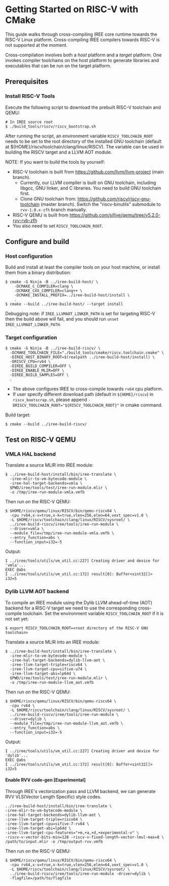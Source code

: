 # Getting Started on RISC-V with CMake

<!--
Notes to those updating this guide:

    * This document should be __simple__ and cover essential items only.
      Notes for optional components should go in separate files.
-->

This guide walks through cross-compiling IREE core runtime towards the RISC-V
Linux platform. Cross-compiling IREE compilers towards RISC-V is not supported
at the moment.

Cross-compilation involves both a *host* platform and a *target* platform. One
invokes compiler toolchains on the host platform to generate libraries and
executables that can be run on the target platform.

## Prerequisites

### Install RISC-V Tools

Execute the following script to download the prebuilt RISC-V toolchain and QEMU:

```shell
# In IREE source root
$ ./build_tools/riscv/riscv_bootstrap.sh
```
After running the script, an environment variable `RISCV_TOOLCHAIN_ROOT` needs
to be set to the root directory of the installed GNU toolchain
(default at ${HOME}/riscv/toolchain/clang/linux/RISCV).
The variable can be used in building the RISCV target and a LLVM AOT module.


NOTE: If you want to build the tools by yourself:
* RISC-V toolchain is built from https://github.com/llvm/llvm-project (main branch).<br>
  * Currently, our LLVM compiler is built on GNU toolchain, including libgcc,
    GNU linker, and C libraries. You need to build GNU toolchain first.<br>
  * Clone GNU toolchain from: https://github.com/riscv/riscv-gnu-toolchain
    (master branch). Switch the "riscv-binutils" submodule to `rvv-1.0.x-zfh`
    branch manually.
* RISC-V QEMU is built from https://github.com/sifive/qemu/tree/v5.2.0-rvv-rvb-zfh
* You also need to set `RISCV_TOOLCHAIN_ROOT`.

## Configure and build

### Host configuration

Build and install at least the compiler tools on your host machine, or install
them from a binary distribution:

```shell
$ cmake -G Ninja -B ../iree-build-host/ \
    -DCMAKE_C_COMPILER=clang \
    -DCMAKE_CXX_COMPILER=clang++ \
    -DCMAKE_INSTALL_PREFIX=../iree-build-host/install \
    .
$ cmake --build ../iree-build-host/ --target install
```

Debugging note: if `IREE_LLVMAOT_LINKER_PATH` is set for targeting RISC-V then
the build above will fail, and you should run `unset IREE_LLVMAOT_LINKER_PATH`.

### Target configuration

```shell
$ cmake -G Ninja -B ../iree-build-riscv/ \
  -DCMAKE_TOOLCHAIN_FILE="./build_tools/cmake/riscv.toolchain.cmake" \
  -DIREE_HOST_BINARY_ROOT=$(realpath ../iree-build-host/install) \
  -DRISCV_CPU=rv64 \
  -DIREE_BUILD_COMPILER=OFF \
  -DIREE_ENABLE_MLIR=OFF \
  -DIREE_BUILD_SAMPLES=OFF \
  .
```

* The above configures IREE to cross-compile towards `rv64` cpu platform.
* If user specify different download path (default in `${HOME}/riscv`) in
  `riscv_bootscrap.sh`, please append
  `-DRISCV_TOOLCHAIN_ROOT="${RISCV_TOOLCHAIN_ROOT}"` in cmake command.

Build target:

```shell
$ cmake --build ../iree-build-riscv/
```

## Test on RISC-V QEMU

### VMLA HAL backend

Translate a source MLIR into IREE module:

```shell
$ ../iree-build-host/install/bin/iree-translate \
  -iree-mlir-to-vm-bytecode-module \
  -iree-hal-target-backends=vmla \
  $PWD/iree/tools/test/iree-run-module.mlir \
  -o /tmp/iree-run-module-vmla.vmfb
```

Then run on the RISC-V QEMU:

```shell
$ $HOME/riscv/qemu/linux/RISCV/bin/qemu-riscv64 \
  -cpu rv64,x-v=true,x-k=true,vlen=256,elen=64,vext_spec=v1.0 \
  -L $HOME/riscv/toolchain/clang/linux/RISCV/sysroot/ \
  ../iree-build-riscv/iree/tools/iree-run-module \
  --driver=vmla \
  --module_file=/tmp/iree-run-module-vmla.vmfb \
  --entry_function=abs \
  --function_input=i32=-5
```

Output:

```
I ../iree/tools/utils/vm_util.cc:227] Creating driver and device for 'vmla'...
EXEC @abs
I ../iree/tools/utils/vm_util.cc:172] result[0]: Buffer<sint32[]>
i32=5
```

### Dylib LLVM AOT backend
To compile an IREE module using the Dylib LLVM ahead-of-time (AOT) backend for
a RISC-V target we need to use the corresponding cross-compile toolchain.
Set the environment variable `RISCV_TOOLCHAIN_ROOT` if it is not set yet:

```shell
$ export RISCV_TOOLCHAIN_ROOT=<root directory of the RISC-V GNU toolchain>
```

Translate a source MLIR into an IREE module:

```shell
$ ../iree-build-host/install/bin/iree-translate \
  -iree-mlir-to-vm-bytecode-module \
  -iree-hal-target-backends=dylib-llvm-aot \
  -iree-llvm-target-triple=riscv64 \
  -iree-llvm-target-cpu=sifive-u74 \
  -iree-llvm-target-abi=lp64d \
  $PWD/iree/tools/test/iree-run-module.mlir \
  -o /tmp/iree-run-module-llvm_aot.vmfb
```

Then run on the RISC-V QEMU:

```shell
$ $HOME/riscv/qemu/linux/RISCV/bin/qemu-riscv64 \
  -cpu rv64 \
  -L $HOME/riscv/toolchain/clang/linux/RISCV/sysroot/ \
  ../iree-build-riscv/iree/tools/iree-run-module \
  --driver=dylib \
  --module_file=/tmp/iree-run-module-llvm_aot.vmfb \
  --entry_function=abs \
  --function_input=i32=-5
```

Output:

```
I ../iree/tools/utils/vm_util.cc:227] Creating driver and device for 'dylib'...
EXEC @abs
I ../iree/tools/utils/vm_util.cc:172] result[0]: Buffer<sint32[]>
i32=5
```

#### Enable RVV code-gen [Experimental]
Through IREE's vectorization pass and LLVM backend, we can generate RVV
VLS(Vector Length Specific) style codes.

```shell
../iree-build-host/install/bin/iree-translate \
-iree-mlir-to-vm-bytecode-module \
-iree-hal-target-backends=dylib-llvm-aot \
-iree-llvm-target-triple=riscv64 \
-iree-llvm-target-cpu=sifive-7-rv64 \
-iree-llvm-target-abi=lp64d \
-iree-llvm-target-cpu-features="+m,+a,+d,+experimental-v" \
-riscv-v-vector-bits-min=128 -riscv-v-fixed-length-vector-lmul-max=8 \
/path/to/input.mlir -o /tmp/output-rvv.vmfb
```

Then run on the RISC-V QEMU:

```shell
$ $HOME/riscv/qemu/linux/RISCV/bin/qemu-riscv64 \
  -cpu rv64,x-v=true,x-k=true,vlen=256,elen=64,vext_spec=v1.0 \
  -L $HOME/riscv/toolchain/clang/linux/RISCV/sysroot/ \
  ../iree-build-riscv/iree/tools/iree-run-module -driver=dylib \
  -flagfile=/path/to/flagfile
```
